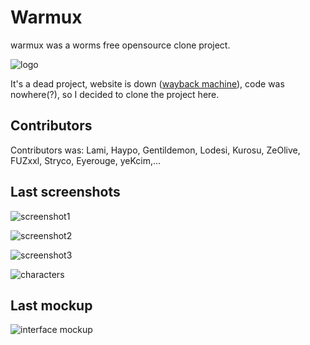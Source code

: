 # Warmux

warmux was a worms free opensource clone project.

![logo](https://raw.githubusercontent.com/yeKcim/warmux/master/logo.png)

It's a dead project, website is down ([wayback machine](http://web.archive.org/web/20120304160644/http://www.wormux.org/phpboost/news/news.php)), code was nowhere(?), so I decided to clone the project here.

## Contributors

Contributors was: Lami, Haypo, Gentildemon, Lodesi, Kurosu, ZeOlive, FUZxxl, Stryco, Eyerouge, yeKcim,…

## Last screenshots

![screenshot1](https://raw.githubusercontent.com/yeKcim/warmux/master/screenshots/warmux_end__A.png)

![screenshot2](https://raw.githubusercontent.com/yeKcim/warmux/master/screenshots/warmux_end__B.png)

![screenshot3](https://raw.githubusercontent.com/yeKcim/warmux/master/screenshots/warmux11.01.png)

![characters](https://raw.githubusercontent.com/yeKcim/warmux/master/screenshots/warmux%2011.04%20characters.png)

## Last mockup

![interface mockup](https://raw.githubusercontent.com/yeKcim/warmux/master/last_mockup_interface.png)
